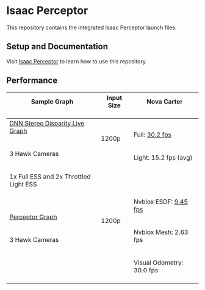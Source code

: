 # Isaac Perceptor

This repository contains the integrated Isaac Perceptor launch files.

## Setup and Documentation

Visit [Isaac Perceptor](https://nvidia-isaac-ros.github.io/reference_workflows/isaac_perceptor/index.html) to learn how to use this repository.

## Performance

| Sample Graph<br/><br/>                                                                                                                                                                                                                                                                    | Input Size<br/><br/>                | Nova Carter<br/><br/>                                                                                                                                                                                                                   |
|-------------------------------------------------------------------------------------------------------------------------------------------------------------------------------------------------------------------------------------------------------------------------------------------|-------------------------------------|-----------------------------------------------------------------------------------------------------------------------------------------------------------------------------------------------------------------------------------------|
| [DNN Stereo Disparity Live Graph](https://github.com/NVIDIA-ISAAC-ROS/isaac_ros_benchmark/blob/main/benchmarks/isaac_ros_ess_nova_benchmark/scripts/isaac_ros_hawk_1f_2lt_ess_depth_graph.py)<br/><br/><br/>3 Hawk Cameras<br/><br/><br/>1x Full ESS and 2x Throttled Light ESS<br/><br/> | 1200p<br/><br/><br/><br/><br/><br/> | Full: [30.2 fps](https://github.com/NVIDIA-ISAAC-ROS/isaac_ros_benchmark/blob/main/results/isaac_ros_hawk_1f_2lt_ess_depth_graph-carter-v2.4-jp6.json)<br/><br/><br/>Light: 15.2 fps (avg)<br/><br/><br/><br/>                          |
| [Perceptor Graph](https://github.com/NVIDIA-ISAAC-ROS/isaac_ros_benchmark/blob/main/benchmarks/isaac_ros_perceptor_nova_benchmark/scripts/isaac_ros_perceptor_graph.py)<br/><br/><br/>3 Hawk Cameras<br/><br/><br/><br/>                                                                  | 1200p<br/><br/><br/><br/><br/><br/> | Nvblox ESDF: [9.45 fps](https://github.com/NVIDIA-ISAAC-ROS/isaac_ros_benchmark/blob/main/results/isaac_ros_perceptor_graph-carter-v2.4-jp6.json)<br/><br/><br/>Nvblox Mesh: 2.63 fps<br/><br/><br/>Visual Odometry: 30.0 fps<br/><br/> |
